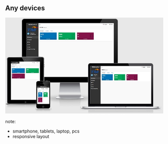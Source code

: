 ##  Any devices

![](resources/dashboard-responsive.jpg)

note:
- smartphone, tablets, laptop, pcs
- responsive layout
